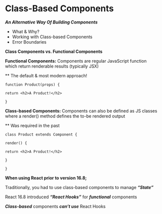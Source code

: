 # Class-Based Components
***An Alternative Way Of Building Components***

- What & Why?
- Working with Class-based Components
- Error Boundaries

**Class Components vs. Functional Components**

**Functional Components:** Components are regular JavaScript function which return renderable results (typically JSX)

** The default & most modern approach!

`function Product(props) {`

`return <h2>A Product!</h2>`

`}`

**Class-based Components:** Components can also be defined as JS classes where a render() method defines the to-be rendered output

** Was required in the past

`class Product extends Component {`

`render() {`

`return <h2>A Product!</h2>`

`}`

`}`

**When using React prior to version 16.8;**

Traditionally, you had to use class-based components to manage ***“State”***

React 16.8 introduced ***“React Hooks”*** for ***functional*** components

***Class-based*** components ***can’t use*** React Hooks
